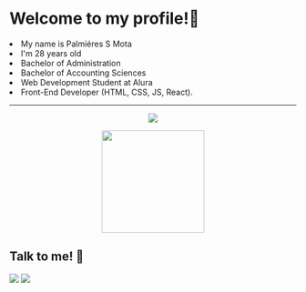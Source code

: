 <h1>Welcome to my profile!👏</h1>

<li> My name is Palmiéres S Mota</li>
<li>I'm 28 years old</li>
<li>Bachelor of Administration</li>
<li>Bachelor of Accounting Sciences</li>
<li>Web Development Student at Alura</li>
<li>Front-End Developer (HTML, CSS, JS, React).</li>

<hr>
<p align="center"> <img src="https://github-readme-stats.vercel.app/api?username=Palmieres2022&count_private=true&show_icons=true&theme=dark" /> </p>
<p align="center"><img height="180em" src="https://github-readme-stats.vercel.app/api/top-langs/?username=Palmieres2022&layout=compact&langs_count=7&theme=dark" /></p>


<h2> Talk to me! 📧 </h2>

<a href="mailto:palmieres22@gmail.com"><img src="https://img.shields.io/badge/Gmail-D14836?style=for-the-badge&logo=gmail&logoColor=white" target="_blank"></a>
<a href="https://www.linkedin.com/in/palmi%C3%A9res-s-mota-374b62140/"><img src="https://img.shields.io/badge/LinkedIn-0077B5?style=for-the-badge&logo=linkedin&logoColor=white" target="_blank"></a>
